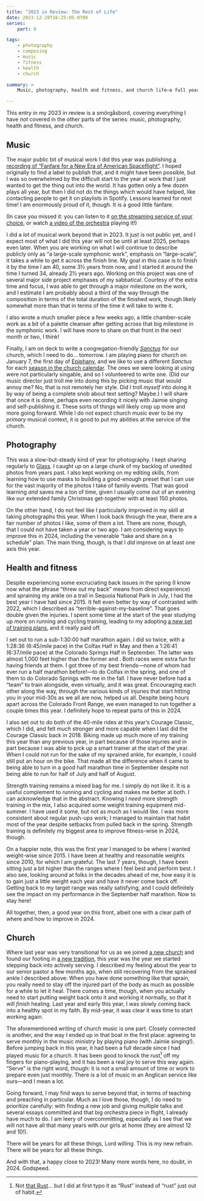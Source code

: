 ```yaml
---
title: "2023 in Review: The Rest of Life"
date: 2023-12-28T16:25:05-0700
series:
    part: 6

tags:
    - photography
    - composing
    - music
    - fitness
    - health
    - church

summary: >
    Music, photography, health and fitness, and church life—a full year, and a good one, in these areas, with a lot of growth.

---
```


This entry in my 2023 in review is a smörgåsbord, covering everything I have *not* covered in the other parts of the series: music, photography, health and fitness, and church.

## Music

The major public bit of musical work I did this year was publishing [a recording of “Fanfare for a New Era of American Spaceflight”](https://v5.chriskrycho.com/elsewhere/fanfare-for-a-new-era-of-american-spaceflight-live-recording/). I hoped originally to find a label to publish that, and it might have been possible, but I was so overwhelmed by the difficult start to the year at work that I just wanted to get the thing out into the world. It has gotten only a few dozen plays all year, but then I did not do the things which would have helped, like contacting people to get it on playlists in Spotify. Lessons learned for next time! I am enormously proud of it, though. It is a good little fanfare.

(In case you missed it: you can listen to it [on the streaming service of your choice](https://songwhip.com/chriskrycho/fanfareforaneweraofamericanspaceflight), or watch [a video of the orchestra](https://www.youtube.com/watch?v=_-VpDJgEIFQ) playing it!)

I did a *lot* of musical work beyond that in 2023. It just is not public yet, and I expect most of what I did this year will not be until at least 2025, perhaps even later. When you are working on what I will continue to describe publicly only as “a large-scale symphonic work”, emphasis on “large-scale”, it takes a while to get it across the finish line. My goal in this case is to finish it by the time I am 40, some 3½ years from now, and I started it around the time I turned 34, already 2½ years ago. Working on this project was one of several major side project emphases of my sabbatical. Courtesy of the extra time and focus, I was able to get through a major milestone on the work, and I estimate I am probably about a third of the way through the composition in terms of the total duration of the finished work, though likely somewhat more than that in terms of the time it will take to write it.

I also wrote a much smaller piece a few weeks ago, a little chamber-scale work as a bit of a palette cleanser after getting across that big milestone in the symphonic work. I will have more to share on that front in the next month or two, I think!

Finally, I am on deck to write a congregation-friendly [*Sanctus*](https://en.wikipedia.org/wiki/Sanctus) for our church, which I need to do… tomorrow. I am playing piano for church on January 7, the first day of [Epiphany](https://en.wikipedia.org/wiki/Epiphany_season), and we like to use a different *Sanctus* for each [season in the church calendar](https://en.wikipedia.org/wiki/Liturgical_year). The ones we were looking at using were not particularly singable, and so I volunteered to write one. (Did our music director just troll me into doing this by picking music that would annoy me? No, that is not remotely her style. Did I troll *myself* into doing it by way of being a complete snob about text setting? Maybe.) I will share that once it is done, perhaps even recording it nicely with Jaimie singing and self-publishing it. These sorts of things will likely crop up more and more going forward. While I do not expect church music ever to be my *primary* musical context, it is good to put my abilities at the service of the church.

## Photography

This was a slow-but-steady kind of year for photography. I kept sharing regularly to [Glass](https://glass.photo/chriskrycho). I caught up on a large chunk of my backlog of unedited photos from years past. I also kept working on my editing skills, from learning how to use masks to building a good-enough preset that I can use for the vast majority of the photos I take of family events. That was good learning *and* saves me a ton of time, given I usually come out of an evening like our extended family Christmas get-together with at least 150 photos.

On the other hand, I do not feel like I particularly improved in my skill at taking photographs this year. When I look back through the year, there are a fair number of photos I like, some of them a lot. There are none, though, that I could not have taken a year or two ago. I am considering ways to improve this in 2024, including the venerable “take and share on a schedule” plan. The main thing, though, is that I *did* improve on at least one axis this year.

## Health and fitness

Despite experiencing some excruciating back issues in the spring (I know now what the phrase “threw out my back” means from direct experience) and spraining my ankle on a trail in Sequoia National Park in July, I had the best year I have had since 2015. It felt even better by way of contrasted with 2022, which I described as “terrible-against-my-baseline”. That goes double given the injuries. I spent some time at the start of the year studying up more on running and cycling training, leading to my adopting [a new set of training plans](https://www.8020endurance.com), and it really paid off.

I set out to run a sub-1:30:00 half marathon again. I did so twice, with a 1:28:36 (6:45/mile pace) in the Colfax Half in May and then a 1:26:41 (6:37/mile pace) at the Colorado Springs Half in September. The latter was almost 1,000 feet higher than the former and . Both races were extra fun for having friends at them. I got three of my best friends—none of whom had ever run a half marathon before!—to do Colfax in the spring, and one of them to do Colorado Springs with me in the fall. I have never before had a “team” to train alongside, even virtually, and it was great. Encouraging each other along the way, through the various kinds of injuries that start hitting you in your mid-30s as we all are now, helped us all. Despite being hours apart across the Colorado Front Range, we even managed to run together a couple times this year. I definitely hope to repeat parts of this in 2024.

I also set out to do both of the 40-mile rides at this year’s Courage Classic, which I did, and felt *much* stronger and more capable when I last did the Courage Classic back in 2018. Biking made up much more of my training this year than any previous year, in part because of those injuries and in part because I was able to pick up a smart trainer at the start of the year. When I could not run for the sake of my sprained ankle, for example, I could still put an hour on the bike. That made all the difference when it came to being able to turn in a good half marathon time in September despite not being able to run for half of July and half of August.

Strength training remains a mixed bag for me. I simply do not like it. It is a useful complement to running and cycling and makes me better at both. I can acknowledge that in the abstract. Knowing I *need* more strength training in the mix, I also acquired some weight training equipment mid-summer. I have used it some, but not as much as I would like. I was more consistent about regular push-ups work; I managed to maintain that habit most of the year despite setbacks from pulled back in the spring. Strength training is definitely my biggest area to improve fitness-wise in 2024, though.

On a happier note, this was the first year I managed to be where I wanted weight-wise since 2015. I have been at healthy and reasonable weights since 2010, for which I am grateful. The last 7 years, though, I have been sitting just a bit higher than the ranges where I feel best and perform best. I also see, looking around at folks in the decades ahead of me, how easy it is to gain just a little weight each year and have it never come back off. Getting back to my target range was really satisfying, and I could definitely see the impact on my performance in the September half marathon. Now to stay here!

All together, then, a good year on this front, albeit one with a clear path of where and how to improve in 2024.

## Church

Where last year was very transitional for us as we joined [a new church](https://holytrinityanglican.church) and found our footing in [a new tradition](https://en.wikipedia.org/wiki/Anglicanism), this year was the year we started stepping back into actively serving. I described my feeling about the year to our senior pastor a few months ago, when still recovering from the sprained ankle I described above: When you have done something like that sprain, you really need to stay off the injured part of the body as much as possible for a while to let it heal. There comes a time, though, when you actually need to start putting weight back onto it and working it normally, so that it will *finish* healing. Last year and early this year, I was slowly coming back into a healthy spot in my faith. By mid-year, it was clear it was time to start working again.

The aforementioned writing of church music is one part. Closely connected is another, and the way I ended up in that boat in the first place: agreeing to serve monthly in the music ministry by playing piano (with Jaimie singing!). Before jumping back in this year, it had been a full decade since I had played music for a church. It has been good to knock the rust[^1] off my fingers for piano-playing, and it has been a real joy to serve this way again. “Serve” is the right word, though: it is not a small amount of time or work to prepare even just monthly. There is a lot of music in an Anglican service like ours—and I mean a lot.

Going forward, I may find ways to serve beyond that, in terms of teaching and preaching in particular. Much as I love those, though, I do need to prioritize carefully: with finding a new job and giving multiple talks and several essays committed and that big orchestra piece in flight, I already have much to do. I am leery of overcommitting, especially as I see that we will not have all that many years with our girls at home (they are almost 12 and 10!).

There will be years for all these things, Lord willing. This is my new refrain. There will be years for all these things.

And with that, a happy close to 2023! Many more words here, no doubt, in 2024. Godspeed.

[^1]: Not [that Rust](https://www.rust-lang.org)… but I did at first typo it as “Rust” instead of “rust” just out of habit.
